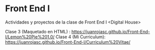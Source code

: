 # Front End I
Actividades y proyectos de la clase de Front End I &lt;Digital House>

Clase 3 (Maquetado en HTML) : https://juanrojasc.github.io/Front-End-I/Lemon%20Pie%201.0/
Clase 4 (Mi Curriculum): https://juanrojasc.github.io/Front-End-I/Curriculum%20Vitae/
